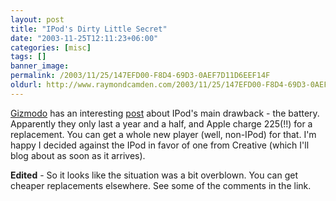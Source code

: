 ```yaml
---
layout: post
title: "IPod's Dirty Little Secret"
date: "2003-11-25T12:11:23+06:00"
categories: [misc]
tags: []
banner_image: 
permalink: /2003/11/25/147EFD00-F8D4-69D3-0AEF7D11D6EEF14F
oldurl: http://www.raymondcamden.com/2003/11/25/147EFD00-F8D4-69D3-0AEF7D11D6EEF14F
---
```


<a href="http://www.gizmodo.com">Gizmodo</a> has an interesting <a href="http://www.gizmodo.com/archives/010499.php#010499">post</a> about IPod's main drawback - the battery. Apparently they only last a year and a half, and Apple charge 225(!!) for a replacement. You can get a whole new player (well, non-IPod) for that. I'm happy I decided against the IPod in favor of one from Creative (which I'll blog about as soon as it arrives).

<b>Edited</b> - So it looks like the situation was a bit overblown. You can get cheaper replacements elsewhere. See some of the comments in the link.